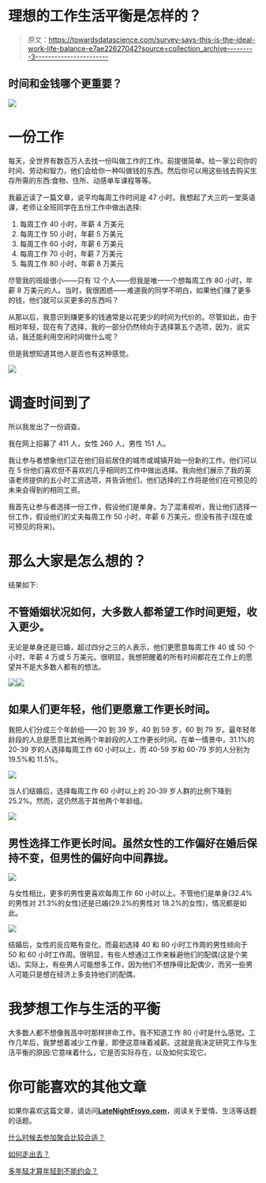 # 理想的工作生活平衡是怎样的？

> 原文：<https://towardsdatascience.com/survey-says-this-is-the-ideal-work-life-balance-e7ae22627042?source=collection_archive---------3----------------------->

## 时间和金钱哪个更重要？

![](img/09e98659d04c72f48a0b59c1206ef9bf.png)

# 一份工作

每天，全世界有数百万人去找一份叫做工作的工作。前提很简单。给一家公司你的时间、劳动和智力，他们会给你一种叫做钱的东西。然后你可以用这些钱去购买生存所需的东西:食物、住所、动感单车课程等等。

我最近读了一篇文章，说平均每周工作时间是 47 小时。我想起了大三的一堂英语课，老师让全班同学在五份工作中做出选择:

1.  每周工作 40 小时，年薪 4 万美元
2.  每周工作 50 小时，年薪 5 万美元
3.  每周工作 60 小时，年薪 6 万美元
4.  每周工作 70 小时，年薪 7 万美元
5.  每周工作 80 小时，年薪 8 万美元

尽管我的班级很小——只有 12 个人——但我是唯一一个想每周工作 80 小时，年薪 8 万美元的人。当时，我很困惑——难道我的同学不明白，如果他们赚了更多的钱，他们就可以买更多的东西吗？

从那以后，我意识到赚更多的钱通常是以花更少的时间为代价的。尽管如此，由于相对年轻，现在有了选择，我的一部分仍然倾向于选择第五个选项，因为，说实话，我还能利用空闲时间做什么呢？

但是我想知道其他人是否也有这种感觉。

![](img/556d4c9e8186c13be95d1786f6d4e63f.png)

# 调查时间到了

所以我发出了一份调查。

我在网上招募了 411 人，女性 260 人，男性 151 人。

我让参与者想象他们正在他们目前居住的城市或城镇开始一份新的工作。他们可以在 5 份他们喜欢但不喜欢的几乎相同的工作中做出选择。我向他们展示了我的英语老师提供的五小时工资选项，并告诉他们，他们选择的工作将是他们在可预见的未来会得到的相同工资。

我首先让参与者选择一份工作，假设他们是单身。为了混淆视听，我让他们选择一份工作，假设他们的丈夫每周工作 50 小时，年薪 6 万美元，但没有孩子(现在或可预见的将来)。

# 那么大家是怎么想的？

结果如下:

## 不管婚姻状况如何，大多数人都希望工作时间更短，收入更少。

无论是单身还是已婚，超过四分之三的人表示，他们更愿意每周工作 40 或 50 个小时，年薪 4 万或 5 万美元。很明显，我想把醒着的所有时间都花在工作上的愿望并不是大多数人都有的想法。

![](img/20c86041afee2dccd8d61efdb356f2af.png)![](img/a2964d010e0c12a004fff1bca055a890.png)

## 如果人们更年轻，他们更愿意工作更长时间。

我把人们分成三个年龄组——20 到 39 岁，40 到 59 岁，60 到 79 岁。最年轻年龄段的人总是愿意比其他两个年龄段的人工作更长时间。在单一情景中，31.1%的 20-39 岁的人选择每周工作 60 小时以上，而 40-59 岁和 60-79 岁的人分别为 19.5%和 11.5%。

![](img/20ccc748c12b69ecfb90aeae7c3c7b16.png)

当人们结婚后，选择每周工作 60 小时以上的 20-39 岁人群的比例下降到 25.2%。然而，这仍然高于其他两个年龄组。

![](img/adbadf0e8e3cf1dfce2670c5eb64fa9b.png)

## 男性选择工作更长时间。虽然女性的工作偏好在婚后保持不变，但男性的偏好向中间靠拢。

![](img/ec3846b9174a21c2f025f196f8c3b504.png)

与女性相比，更多的男性更喜欢每周工作 60 小时以上。不管他们是单身(32.4%的男性对 21.3%的女性)还是已婚(29.2%的男性对 18.2%的女性)，情况都是如此。

![](img/31f1224c2a1987cd3f5ef14ace60695a.png)

结婚后，女性的反应略有变化，而最初选择 40 和 80 小时工作周的男性倾向于 50 和 60 小时工作周。很明显，有些人想通过工作来躲避他们的配偶(这是个笑话)。实际上，有些男人可能想多工作，因为他们不想挣得比配偶少，而另一些男人可能只是想在经济上多支持他们的配偶，

# 我梦想工作与生活的平衡

大多数人都不想像我高中时那样拼命工作。我不知道工作 80 小时是什么感觉。工作几年后，我梦想着减少工作量，即使这意味着减薪。这就是我决定研究工作与生活平衡的原因:它意味着什么，它是否实际存在，以及如何实现它。

# 你可能喜欢的其他文章

如果你喜欢这篇文章，请访问[**LateNightFroyo.com**](http://latenightfroyo.com/)，阅读关于爱情、生活等话题的话题。

[什么时候去参加聚会比较合适？](https://www.latenightfroyo.com/archive/2017/10/14/289d7z2zo3kbxp00dsg4am34uha0gf)

[如何走出去？](https://www.latenightfroyo.com/archive/2017/4/30/how-to-get-out-of-going-out)

[多年轻才算年轻到不能约会？](https://www.latenightfroyo.com/archive/2016/10/2/how-young-is-too-young)